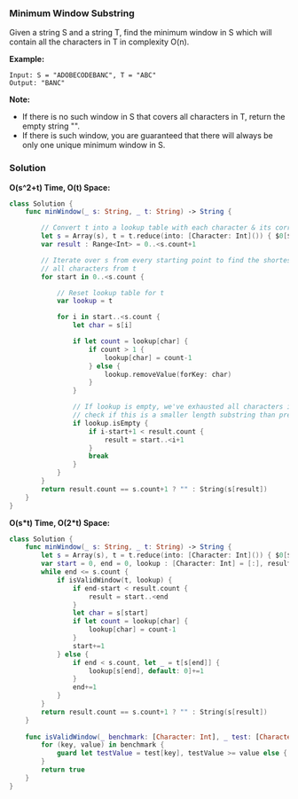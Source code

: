 
### Minimum Window Substring

Given a string S and a string T, find the minimum window in S which will contain all the characters in T in complexity O(n).

__Example:__
```
Input: S = "ADOBECODEBANC", T = "ABC"
Output: "BANC"
```
__Note:__
* If there is no such window in S that covers all characters in T, return the empty string "".
* If there is such window, you are guaranteed that there will always be only one unique minimum window in S.

### Solution
__O(s^2+t) Time, O(t) Space:__
```Swift
class Solution {
    func minWindow(_ s: String, _ t: String) -> String {

        // Convert t into a lookup table with each character & its corresponding frequency
        let s = Array(s), t = t.reduce(into: [Character: Int]()) { $0[$1, default: 0]+=1 }
        var result : Range<Int> = 0..<s.count+1

        // Iterate over s from every starting point to find the shortest substring including
        // all characters from t
        for start in 0..<s.count {

            // Reset lookup table for t
            var lookup = t

            for i in start..<s.count {
                let char = s[i]

                if let count = lookup[char] {
                    if count > 1 {
                        lookup[char] = count-1
                    } else {
                        lookup.removeValue(forKey: char)
                    }
                }

                // If lookup is empty, we've exhausted all characters in t
                // check if this is a smaller length substring than previous results
                if lookup.isEmpty {
                    if i-start+1 < result.count {
                        result = start..<i+1
                    }
                    break
                }
            }
        }
        return result.count == s.count+1 ? "" : String(s[result])
    }
}
```
__O(s\*t) Time, O(2\*t) Space:__
```Swift
class Solution {
    func minWindow(_ s: String, _ t: String) -> String {
        let s = Array(s), t = t.reduce(into: [Character: Int]()) { $0[$1, default: 0]+=1 }
        var start = 0, end = 0, lookup : [Character: Int] = [:], result : Range<Int> = 0..<s.count+1
        while end <= s.count {
            if isValidWindow(t, lookup) {
                if end-start < result.count {
                    result = start..<end
                }
                let char = s[start]
                if let count = lookup[char] {
                    lookup[char] = count-1
                }
                start+=1
            } else {
                if end < s.count, let _ = t[s[end]] {
                    lookup[s[end], default: 0]+=1
                }
                end+=1
            }
        }
        return result.count == s.count+1 ? "" : String(s[result])
    }
    
    func isValidWindow(_ benchmark: [Character: Int], _ test: [Character: Int]) -> Bool {
        for (key, value) in benchmark {
            guard let testValue = test[key], testValue >= value else { return false }
        }
        return true
    }
}
```
